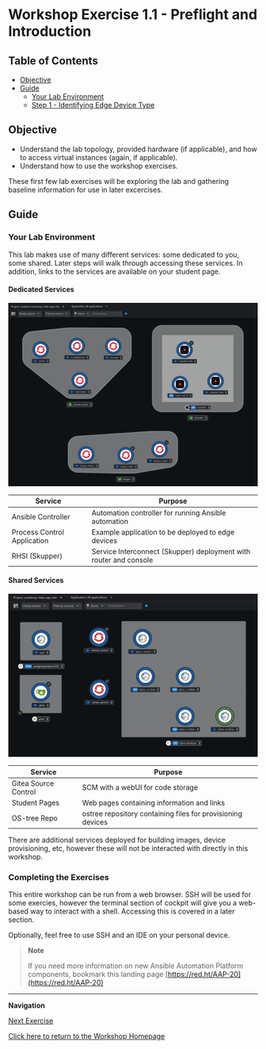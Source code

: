 # Workshop Exercise 1.1 - Preflight and Introduction

## Table of Contents

* [Objective](#objective)
* [Guide](#guide)
   * [Your Lab Environment](#your-lab-environment)
   * [Step 1 - Identifying Edge Device Type](#step-1---identifying-edge-device-type)

## Objective

* Understand the lab topology, provided hardware (if applicable), and how to access virtual instances (again, if applicable).
* Understand how to use the workshop exercises.

These first few lab exercises will be exploring the lab and gathering baseline information for use in later excercises.

## Guide

### Your Lab Environment

This lab makes use of many different services: some dedicated to you, some shared. Later steps will walk through accessing these services. In addition, links to the services are available on your student page.

#### Dedicated Services
![Dedicated Services](../images/dedicated-services.png)

| Service | Purpose |
| --- | --- |
| Ansible Controller | Automation controller for running Ansible automation |
| Process Control Application | Example application to be deployed to edge devices |
| RHSI (Skupper) | Service Interconnect (Skupper) deployment with router and console |

#### Shared Services
![Shared Services](../images/shared-services.png)

| Service | Purpose |
| --- | --- |
| Gitea Source Control | SCM with a webUI for code storage |
| Student Pages | Web pages containing information and links |
| OS-tree Repo | ostree repository containing files for provisioning devices |

There are additional services deployed for building images, device provisioning, etc, however these will not be interacted with directly in this workshop.

### Completing the Exercises

This entire workshop can be run from a web browser. SSH will be used for some exercies, however the terminal section of cockpit will give you a web-based way to interact with a shell. Accessing this is covered in a later section.

Optionally, feel free to use SSH and an IDE on your personal device.

> **Note**
>
> If you need more information on new Ansible Automation Platform components, bookmark this landing page [https://red.ht/AAP-20](https://red.ht/AAP-20)

---
**Navigation**

[Next Exercise](../1.2-device-intro/)

[Click here to return to the Workshop Homepage](../README.md)
